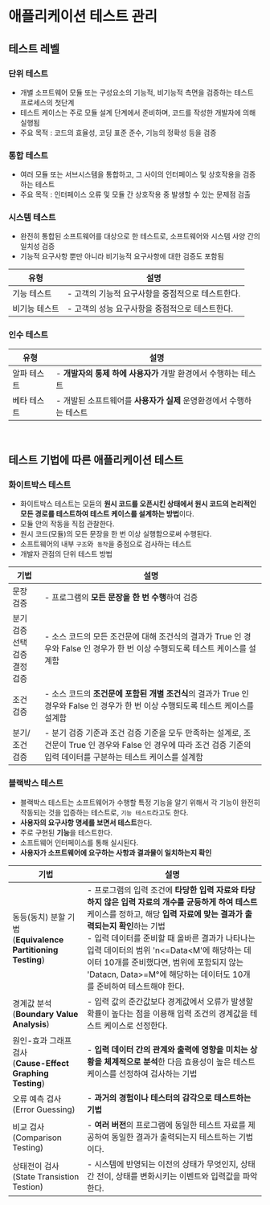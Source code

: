 # 애플리케이션 테스트 관리
## 테스트 레벨
### 단위 테스트
- 개별 소프트웨어 모듈 또는 구성요소의 기능적, 비기능적 측면을 검증하는 테스트 프로세스의 첫단계
- 테스트 케이스는 주로 모듈 설계 단계에서 준비하며, 코드를 작성한 개발자에 의해 실행됨
- 주요 목적 : 코드의 효율성, 코딩 표준 준수, 기능의 정확성 등을 검증

### 통합 테스트
- 여러 모듈 또는 서브시스템을 통합하고, 그 사이의 인터페이스 및 상호작용을 검증하는 테스트
- 주요 목적 : 인터페이스 오류 및 모듈 간 상호작용 중 발생할 수 있는 문제점 검출

### 시스템 테스트
- 완전히 통합된 소프트웨어를 대상으로 한 테스트로, 소프트웨어와 시스템 사양 간의 일치성 검증
- 기능적 요구사항 뿐만 아니라 비기능적 요구사항에 대한 검증도 포함됨

| 유형      | 설명                           | 
|---------|------------------------------|
| 기능 테스트  | - 고객의 기능적 요구사항을 중점적으로 테스트한다. |
| 비기능 테스트 | - 고객의 성능 요구사항을 중점적으로 테스트한다.  |

### 인수 테스트
| 유형     | 설명                                       | 
|--------|------------------------------------------|
| 알파 테스트 | - **개발자의 통제 하에 사용자가** 개발 환경에서 수행하는 테스트   |
| 베타 테스트 | - 개발된 소프트웨어를 **사용자가 실제** 운영환경에서 수행하는 테스트 |                         


<br>

## 테스트 기법에 따른 애플리케이션 테스트
### 화이트박스 테스트
- 화이트박스 테스트는 모듇의 **원시 코드를 오픈시킨 상태에서 원시 코드의 논리적인 모든 경로를 테스트하여 테스트 케이스를 설계하는 방법**이다.
- 모듈 안의 작동을 직접 관찰한다.
- 원시 코드(모듈)의 모든 문장을 한 번 이상 실행함으로써 수행된다.
- 소프트웨어의 내부 `구조`와` 동작`을 중점으로 검사하는 테스트
- 개발자 관점의 단위 테스트 방법

| 기법                      | 설명                                                                                                    | 
|-------------------------|-------------------------------------------------------------------------------------------------------|
| 문장 검증                   | - 프로그램의 **모든 문장을 한 번 수행**하여 검증                                                                        |
| 분기 검증<br>선택 검증<br>결정 검증 | - 소스 코드의 모든 조건문에 대해 조건식의 결과가 True 인 경우와 False 인 경우가 한 번 이상 수행되도록 테스트 케이스를 설계함                         |
| 조건 검증                   | - 소스 코드의 **조건문에 포함된 개별 조건식**의 결과가 True 인 경우와 False 인 경우가 한 번 이상 수행되도록 테스트 케이스를 설계함                    |
| 분기/조건 검증                | - 분기 검증 기준과 조건 검증 기준을 모두 만족하는 설계로, 조건문이 True 인 경우와 False 인 경우에 따라 조건 검증 기준의 입력 데이터를 구분하는 테스트 케이스를 설계함 |


### 블랙박스 테스트
- 블랙박스 테스트는 소프트웨어가 수행할 특정 기능을 알기 위해서 각 기능이 완전히 작동되는 것을 입증하는 테스트로, `기능 테스트`라고도 한다.
- **사용자의 요구사항 명세를 보면서 테스트**한다.
- 주로 구현된 **기능**을 테스트한다.
- 소프트웨어 인터페이스를 통해 실시된다.
- **사용자가 소프트웨어에 요구하는 사항과 결과물이 일치하는지 확인**

| 기법                                                     | 설명                                                                                                                                                                                                                                                  | 
|--------------------------------------------------------|-----------------------------------------------------------------------------------------------------------------------------------------------------------------------------------------------------------------------------------------------------|
| 동등(동치) 분할 기법<br>(**Equivalence Partitioning Testing**) | - 프로그램의 입력 조건에 **타당한 입력 자료와 타당하지 않은 입력 자료의 개수를 균등하게 하여 테스트** 케이스를 정하고, 해당 **입력 자료에 맞는 결과가 출력되는지 확인**하는 기법<br>- 입력 데이터를 준비할 때 올바른 결과가 나타나는 입력 데이터의 범위 'n<=Data<M'에 해당하는 데이터 10개를 준비했다면, 범위에 포함되지 않는 'Datacn, Data>=M°에 해당하는 데이터도 10개를 준비하여 테스트해야 한다. |
| 경계값 분석<br>(**Boundary Value Analysis**)                | - 입력 값의 준간값보다 경계값에서 오류가 발생할 확률이 높다는 점을 이용해 입력 조건의 경계값을 테스트 케이스로 선정한다.                                                                                                                                                                               |
| 원인-효과 그래프 검사<br>(**Cause-Effect Graphing Testing**)    | - **입력 데이터 간의 관계와 출력에 영향을 미치는 상황을 체계적으로 분석**한 다음 효용성이 높은 테스트 케이스를 선정하여 검사하는 기법                                                                                                                                                                      |
| 오류 예측 검사(Error Guessing)                               | - **과거의 경험이나 테스터의 감각으로 테스트하는 기법**                                                                                                                                                                                                                   |
| 비교 검사(Comparison Testing)                              | - **여러 버전**의 프로그램에 동일한 테스트 자료를 제공하여 동일한 결과가 출력되는지 테스트하는 기법이다.                                                                                                                                                                                       |
| 상태전이 검사(State Transistion Testion)                     | - 시스템에 반영되는 이전의 상태가 무엇인지, 상태 간 전이, 상태를 변화시키는 이벤트와 입력값을 파악한다.                                                                                                                                                                                        |
